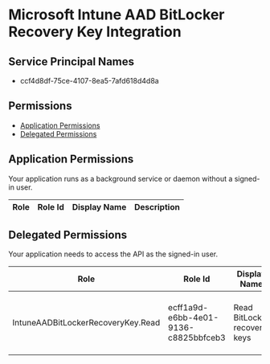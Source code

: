 # Microsoft Intune AAD BitLocker Recovery Key Integration
## Service Principal Names
- ccf4d8df-75ce-4107-8ea5-7afd618d4d8a

 ## Permissions
- [Application Permissions](#application-permissions)
- [Delegated Permissions](#delegated-permissions)

## Application Permissions
Your application runs as a background service or daemon without a signed-in user.

| Role | Role Id | Display Name | Description |
|---|---|---|---|

## Delegated Permissions
Your application needs to access the API as the signed-in user. 

| Role | Role Id | Display Name | Description |
|---|---|---|---|
| IntuneAADBitLockerRecoveryKey.Read | ecff1a9d-e6bb-4e01-9136-c8825bbfceb3 | Read BitLocker recovery keys | Allows user to view their BitLocker recovery keys |


